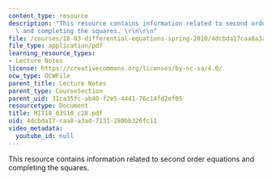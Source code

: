```yaml
---
content_type: resource
description: "This resource contains information related to second order equations\
  \ and completing the squares. \r\n\r\n"
file: /courses/18-03-differential-equations-spring-2010/4dcbda17caa8a3ad7131280bb326fc11_MIT18_03S10_c28.pdf
file_type: application/pdf
learning_resource_types:
- Lecture Notes
license: https://creativecommons.org/licenses/by-nc-sa/4.0/
ocw_type: OCWFile
parent_title: Lecture Notes
parent_type: CourseSection
parent_uid: 31ca35fc-ab40-f2e5-4441-76c14fd2ef05
resourcetype: Document
title: MIT18_03S10_c28.pdf
uid: 4dcbda17-caa8-a3ad-7131-280bb326fc11
video_metadata:
  youtube_id: null
---
```

This resource contains information related to second order equations and completing the squares. 

